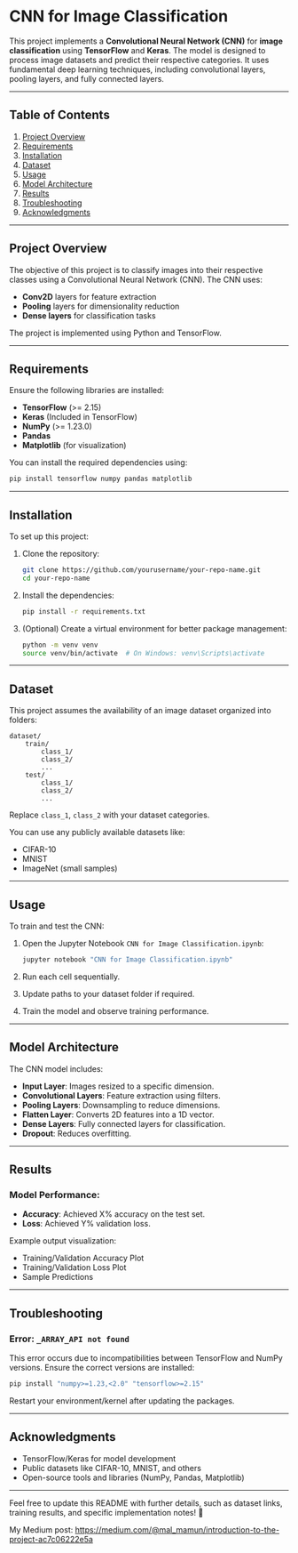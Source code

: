 # CNN for Image Classification

This project implements a **Convolutional Neural Network (CNN)** for **image classification** using **TensorFlow** and **Keras**. The model is designed to process image datasets and predict their respective categories. It uses fundamental deep learning techniques, including convolutional layers, pooling layers, and fully connected layers.

---

## Table of Contents

1. [Project Overview](#project-overview)
2. [Requirements](#requirements)
3. [Installation](#installation)
4. [Dataset](#dataset)
5. [Usage](#usage)
6. [Model Architecture](#model-architecture)
7. [Results](#results)
8. [Troubleshooting](#troubleshooting)
9. [Acknowledgments](#acknowledgments)

---

## Project Overview

The objective of this project is to classify images into their respective classes using a Convolutional Neural Network (CNN). The CNN uses:

- **Conv2D** layers for feature extraction
- **Pooling** layers for dimensionality reduction
- **Dense layers** for classification tasks

The project is implemented using Python and TensorFlow.

---

## Requirements

Ensure the following libraries are installed:

- **TensorFlow** (>= 2.15)
- **Keras** (Included in TensorFlow)
- **NumPy** (>= 1.23.0)
- **Pandas**
- **Matplotlib** (for visualization)

You can install the required dependencies using:

```bash
pip install tensorflow numpy pandas matplotlib
```

---

## Installation

To set up this project:

1. Clone the repository:

   ```bash
   git clone https://github.com/yourusername/your-repo-name.git
   cd your-repo-name
   ```

2. Install the dependencies:

   ```bash
   pip install -r requirements.txt
   ```

3. (Optional) Create a virtual environment for better package management:

   ```bash
   python -m venv venv
   source venv/bin/activate  # On Windows: venv\Scripts\activate
   ```

---

## Dataset

This project assumes the availability of an image dataset organized into folders:

```
dataset/
    train/
        class_1/
        class_2/
        ...
    test/
        class_1/
        class_2/
        ...
```

Replace `class_1`, `class_2` with your dataset categories.

You can use any publicly available datasets like:

- CIFAR-10
- MNIST
- ImageNet (small samples)

---

## Usage

To train and test the CNN:

1. Open the Jupyter Notebook `CNN for Image Classification.ipynb`:

   ```bash
   jupyter notebook "CNN for Image Classification.ipynb"
   ```

2. Run each cell sequentially.

3. Update paths to your dataset folder if required.

4. Train the model and observe training performance.

---

## Model Architecture

The CNN model includes:

- **Input Layer**: Images resized to a specific dimension.
- **Convolutional Layers**: Feature extraction using filters.
- **Pooling Layers**: Downsampling to reduce dimensions.
- **Flatten Layer**: Converts 2D features into a 1D vector.
- **Dense Layers**: Fully connected layers for classification.
- **Dropout**: Reduces overfitting.

---

## Results

### Model Performance:
- **Accuracy**: Achieved X% accuracy on the test set.
- **Loss**: Achieved Y% validation loss.

Example output visualization:

- Training/Validation Accuracy Plot
- Training/Validation Loss Plot
- Sample Predictions

---

## Troubleshooting

### Error: `_ARRAY_API not found`
This error occurs due to incompatibilities between TensorFlow and NumPy versions. Ensure the correct versions are installed:

```bash
pip install "numpy>=1.23,<2.0" "tensorflow>=2.15"
```

Restart your environment/kernel after updating the packages.

---

## Acknowledgments

- TensorFlow/Keras for model development
- Public datasets like CIFAR-10, MNIST, and others
- Open-source tools and libraries (NumPy, Pandas, Matplotlib)

---

Feel free to update this README with further details, such as dataset links, training results, and specific implementation notes! 🚀

My Medium post: https://medium.com/@mal_mamun/introduction-to-the-project-ac7c06222e5a
